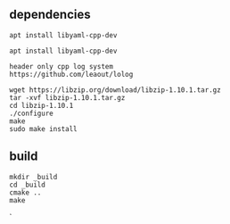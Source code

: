 ## dependencies
```
apt install libyaml-cpp-dev
```
```
apt install libyaml-cpp-dev
```

```
header only cpp log system
https://github.com/leaout/lolog

```
```
wget https://libzip.org/download/libzip-1.10.1.tar.gz
tar -xvf libzip-1.10.1.tar.gz
cd libzip-1.10.1
./configure
make
sudo make install
```
## build
```
mkdir _build
cd _build
cmake ..
make
```
    
`